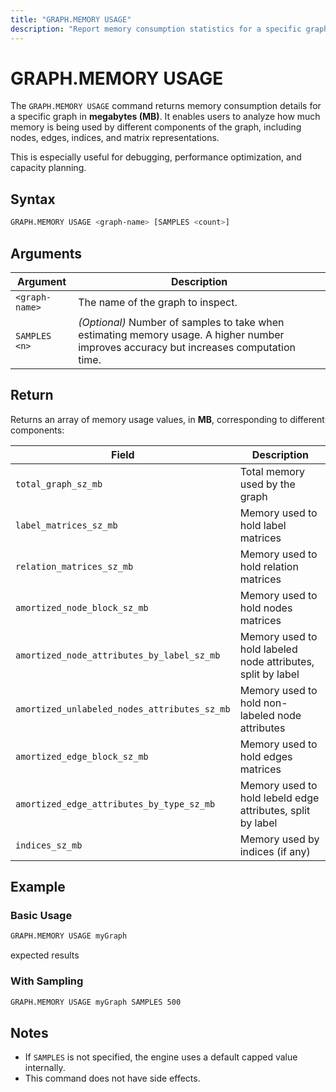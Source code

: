 ```yaml
---
title: "GRAPH.MEMORY USAGE"
description: "Report memory consumption statistics for a specific graph"
---
```


# GRAPH.MEMORY USAGE

The `GRAPH.MEMORY USAGE` command returns memory consumption details for a specific graph in **megabytes (MB)**. It enables users to analyze how much memory is being used by different components of the graph, including nodes, edges, indices, and matrix representations.

This is especially useful for debugging, performance optimization, and capacity planning.

## Syntax

```bash
GRAPH.MEMORY USAGE <graph-name> [SAMPLES <count>]
```

## Arguments

| Argument       | Description                                                                                                                              |
|----------------|------------------------------------------------------------------------------------------------------------------------------------------|
| `<graph-name>` | The name of the graph to inspect.                                                                                                        |       
| `SAMPLES <n>`  | *(Optional)* Number of samples to take when estimating memory usage. A higher number improves accuracy but increases computation time.   |

## Return

Returns an array of memory usage values, in **MB**, corresponding to different components:

| Field                                         | Description                                                   |
|-----------------------------------------------|---------------------------------------------------------------|
| `total_graph_sz_mb`                           | Total memory used by the graph                                |
| `label_matrices_sz_mb`                        | Memory used to hold label matrices                            |
| `relation_matrices_sz_mb`                     | Memory used to hold relation matrices                         |
| `amortized_node_block_sz_mb`                  | Memory used to hold nodes matrices                            |
| `amortized_node_attributes_by_label_sz_mb`    | Memory used to hold labeled node attributes, split by label   |
| `amortized_unlabeled_nodes_attributes_sz_mb`  | Memory used to hold non-labeled node attributes               |
| `amortized_edge_block_sz_mb`                  | Memory used to hold edges matrices                            |
| `amortized_edge_attributes_by_type_sz_mb`     | Memory used to hold lebeld edge attributes, split by label    |
| `indices_sz_mb`                               | Memory used by indices (if any)                               |

## Example

### Basic Usage
```bash
GRAPH.MEMORY USAGE myGraph
```

expected results
### With Sampling
```bash
GRAPH.MEMORY USAGE myGraph SAMPLES 500
```

## Notes

- If `SAMPLES` is not specified, the engine uses a default capped value internally.
- This command does not have side effects.
